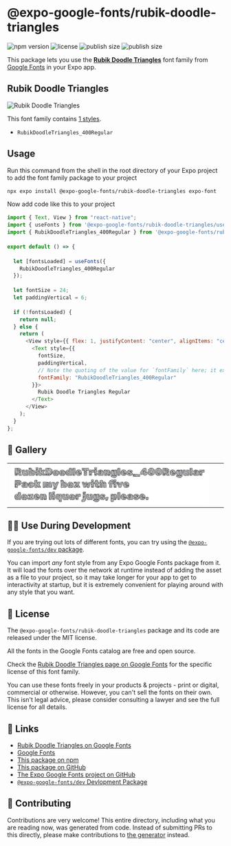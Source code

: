 # @expo-google-fonts/rubik-doodle-triangles

![npm version](https://flat.badgen.net/npm/v/@expo-google-fonts/rubik-doodle-triangles)
![license](https://flat.badgen.net/github/license/expo/google-fonts)
![publish size](https://flat.badgen.net/packagephobia/install/@expo-google-fonts/rubik-doodle-triangles)
![publish size](https://flat.badgen.net/packagephobia/publish/@expo-google-fonts/rubik-doodle-triangles)

This package lets you use the [**Rubik Doodle Triangles**](https://fonts.google.com/specimen/Rubik+Doodle+Triangles) font family from [Google Fonts](https://fonts.google.com/) in your Expo app.

## Rubik Doodle Triangles

![Rubik Doodle Triangles](./font-family.png)

This font family contains [1 styles](#-gallery).

- `RubikDoodleTriangles_400Regular`

## Usage

Run this command from the shell in the root directory of your Expo project to add the font family package to your project

```sh
npx expo install @expo-google-fonts/rubik-doodle-triangles expo-font
```

Now add code like this to your project

```js
import { Text, View } from "react-native";
import { useFonts } from '@expo-google-fonts/rubik-doodle-triangles/useFonts';
import { RubikDoodleTriangles_400Regular } from '@expo-google-fonts/rubik-doodle-triangles/400Regular';

export default () => {

  let [fontsLoaded] = useFonts({
    RubikDoodleTriangles_400Regular
  });

  let fontSize = 24;
  let paddingVertical = 6;

  if (!fontsLoaded) {
    return null;
  } else {
    return (
      <View style={{ flex: 1, justifyContent: "center", alignItems: "center" }}>
        <Text style={{
          fontSize,
          paddingVertical,
          // Note the quoting of the value for `fontFamily` here; it expects a string!
          fontFamily: "RubikDoodleTriangles_400Regular"
        }}>
          Rubik Doodle Triangles Regular
        </Text>
      </View>
    );
  }
};
```

## 🔡 Gallery


||||
|-|-|-|
|![RubikDoodleTriangles_400Regular](./400Regular/RubikDoodleTriangles_400Regular.ttf.png)||||


## 👩‍💻 Use During Development

If you are trying out lots of different fonts, you can try using the [`@expo-google-fonts/dev` package](https://github.com/expo/google-fonts/tree/master/font-packages/dev#readme).

You can import _any_ font style from any Expo Google Fonts package from it. It will load the fonts over the network at runtime instead of adding the asset as a file to your project, so it may take longer for your app to get to interactivity at startup, but it is extremely convenient for playing around with any style that you want.


## 📖 License

The `@expo-google-fonts/rubik-doodle-triangles` package and its code are released under the MIT license.

All the fonts in the Google Fonts catalog are free and open source.

Check the [Rubik Doodle Triangles page on Google Fonts](https://fonts.google.com/specimen/Rubik+Doodle+Triangles) for the specific license of this font family.

You can use these fonts freely in your products & projects - print or digital, commercial or otherwise. However, you can't sell the fonts on their own. This isn't legal advice, please consider consulting a lawyer and see the full license for all details.

## 🔗 Links

- [Rubik Doodle Triangles on Google Fonts](https://fonts.google.com/specimen/Rubik+Doodle+Triangles)
- [Google Fonts](https://fonts.google.com/)
- [This package on npm](https://www.npmjs.com/package/@expo-google-fonts/rubik-doodle-triangles)
- [This package on GitHub](https://github.com/expo/google-fonts/tree/master/font-packages/rubik-doodle-triangles)
- [The Expo Google Fonts project on GitHub](https://github.com/expo/google-fonts)
- [`@expo-google-fonts/dev` Devlopment Package](https://github.com/expo/google-fonts/tree/master/font-packages/dev)

## 🤝 Contributing

Contributions are very welcome! This entire directory, including what you are reading now, was generated from code. Instead of submitting PRs to this directly, please make contributions to [the generator](https://github.com/expo/google-fonts/tree/master/packages/generator) instead.
